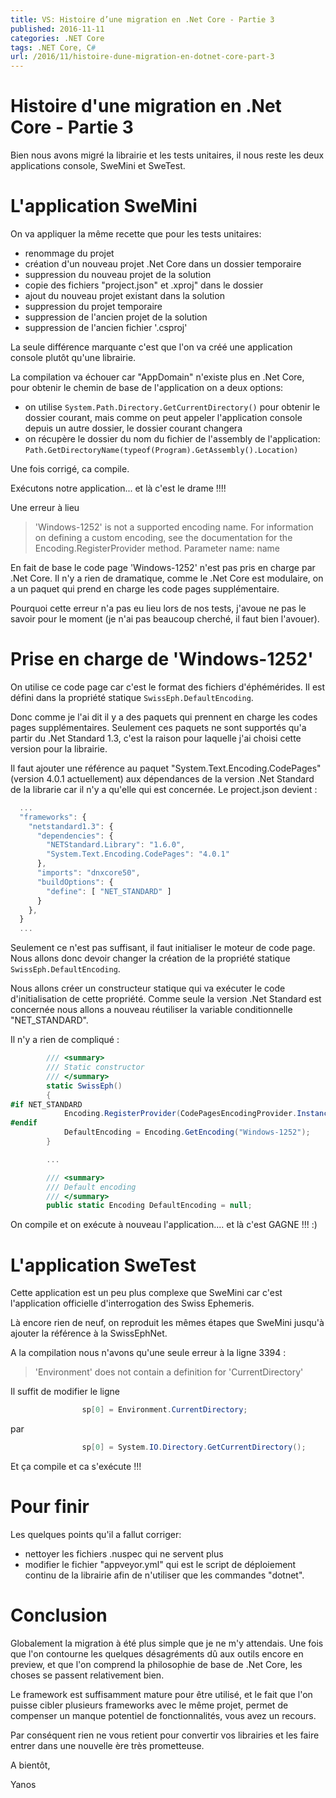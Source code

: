 ```yaml
---
title: VS: Histoire d’une migration en .Net Core - Partie 3
published: 2016-11-11
categories: .NET Core
tags: .NET Core, C#
url: /2016/11/histoire-dune-migration-en-dotnet-core-part-3
---
```


# Histoire d'une migration en .Net Core - Partie 3

Bien nous avons migré la librairie et les tests unitaires, il nous reste les deux applications console, SweMini et SweTest.

<!--more-->

# L'application SweMini

On va appliquer la même recette que pour les tests unitaires:

- renommage du projet
- création d'un nouveau projet .Net Core dans un dossier temporaire
- suppression du nouveau projet de la solution
- copie des fichiers "project.json" et .xproj" dans le dossier
- ajout du nouveau projet existant dans la solution
- suppression du projet temporaire
- suppression de l'ancien projet de la solution
- suppression de l'ancien fichier '.csproj'

La seule différence marquante c'est que l'on va créé une application console plutôt qu'une librairie.

La compilation va échouer car "AppDomain" n'existe plus en .Net Core, pour obtenir le chemin de base de l'application on a deux options:
- on utilise ```System.Path.Directory.GetCurrentDirectory()``` pour obtenir le dossier courant, mais comme on peut appeler l'application console depuis un autre dossier, le dossier courant changera
- on récupère le dossier du nom du fichier de l'assembly de l'application: ```Path.GetDirectoryName(typeof(Program).GetAssembly().Location)```

Une fois corrigé, ca compile.

Exécutons notre application... et là c'est le drame !!!! 

Une erreur à lieu

> 'Windows-1252' is not a supported encoding name. For information on defining a custom encoding, see the documentation for the Encoding.RegisterProvider method.
Parameter name: name

En fait de base le code page 'Windows-1252' n'est pas pris en charge par .Net Core. Il n'y a rien de dramatique, comme le .Net Core est modulaire, on a un paquet qui prend en charge les code pages supplémentaire. 

Pourquoi cette erreur n'a pas eu lieu lors de nos tests, j'avoue ne pas le savoir pour le moment (je n'ai pas beaucoup cherché, il faut bien l'avouer).

# Prise en charge de 'Windows-1252'

On utilise ce code page car c'est le format des fichiers d'éphémérides. Il est défini dans la propriété statique ```SwissEph.DefaultEncoding```.

Donc comme je l'ai dit il y a des paquets qui prennent en charge les codes pages supplémentaires. Seulement ces paquets ne sont supportés qu'a partir du .Net Standard 1.3, c'est la raison pour laquelle j'ai choisi cette version pour la librairie.

Il faut ajouter une référence au paquet "System.Text.Encoding.CodePages" (version 4.0.1 actuellement) aux dépendances de la version .Net Standard de la librarie car il n'y a qu'elle qui est concernée. Le project.json devient :

```js
  ...
  "frameworks": {
    "netstandard1.3": {
      "dependencies": {
        "NETStandard.Library": "1.6.0",
        "System.Text.Encoding.CodePages": "4.0.1"
      },
      "imports": "dnxcore50",
      "buildOptions": {
        "define": [ "NET_STANDARD" ]
      }
    },
  }
  ...
``` 

Seulement ce n'est pas suffisant, il faut initialiser le moteur de code page. Nous allons donc devoir changer la création de la propriété statique ```SwissEph.DefaultEncoding```.

Nous allons créer un constructeur statique qui va exécuter le code d'initialisation de cette propriété. Comme seule la version .Net Standard est concernée nous allons a nouveau réutiliser la variable conditionnelle "NET_STANDARD".

Il n'y a rien de compliqué :

```csharp
        /// <summary>
        /// Static constructor
        /// </summary>
        static SwissEph()
        {
#if NET_STANDARD
            Encoding.RegisterProvider(CodePagesEncodingProvider.Instance);
#endif
            DefaultEncoding = Encoding.GetEncoding("Windows-1252");
        }

		...

        /// <summary>
        /// Default encoding
        /// </summary>
        public static Encoding DefaultEncoding = null;

```

On compile et on exécute à nouveau l'application.... et là c'est GAGNE !!! :)


# L'application SweTest

Cette application est un peu plus complexe que SweMini car c'est l'application officielle d'interrogation des Swiss Ephemeris.

Là encore rien de neuf, on reproduit les mêmes étapes que SweMini jusqu'à ajouter la référence à la SwissEphNet.

A la compilation nous n'avons qu'une seule erreur à la ligne 3394 : 

> 'Environment' does not contain a definition for 'CurrentDirectory'


Il suffit de modifier le ligne

```csharp
                sp[0] = Environment.CurrentDirectory;
```

par

```csharp
                sp[0] = System.IO.Directory.GetCurrentDirectory();
```

Et ça compile et ca s'exécute !!!

# Pour finir

Les quelques points qu'il a fallut corriger:

- nettoyer les fichiers .nuspec qui ne servent plus
- modifier le fichier "appveyor.yml" qui est le script de déploiement continu de la librairie afin de n'utiliser que les commandes "dotnet".

# Conclusion

Globalement la migration à été plus simple que je ne m'y attendais. Une fois que l'on contourne les quelques désagréments dû aux outils encore en preview, et que l'on comprend la philosophie de base de .Net Core, les choses se passent relativement bien.

Le framework est suffisamment mature pour être utilisé, et le fait que l'on puisse cibler plusieurs frameworks avec le même projet, permet de compenser un manque potentiel de fonctionnalités, vous avez un recours. 

Par conséquent rien ne vous retient pour convertir vos librairies et les faire entrer dans une nouvelle ère très prometteuse.

A bientôt,

Yanos

